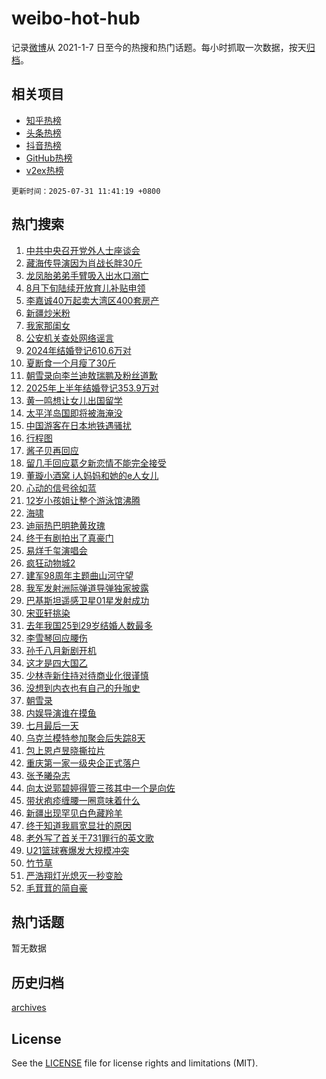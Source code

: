 # weibo-hot-hub

记录[微博](https://www.weibo.com)从 2021-1-7 日至今的热搜和热门话题。每小时抓取一次数据，按天[归档](archives)。

## 相关项目

- [知乎热榜](https://github.com/lonnyzhang423/zhihu-hot-hub)
- [头条热榜](https://github.com/lonnyzhang423/toutiao-hot-hub)
- [抖音热榜](https://github.com/lonnyzhang423/douyin-hot-hub)
- [GitHub热榜](https://github.com/lonnyzhang423/github-hot-hub)
- [v2ex热榜](https://github.com/lonnyzhang423/v2ex-hot-hub)


`更新时间：2025-07-31 11:41:19 +0800`

## 热门搜索

1. [中共中央召开党外人士座谈会](https://m.weibo.cn/search?containerid=100103type%3D1%26t%3D10%26q%3D%23%E4%B8%AD%E5%85%B1%E4%B8%AD%E5%A4%AE%E5%8F%AC%E5%BC%80%E5%85%9A%E5%A4%96%E4%BA%BA%E5%A3%AB%E5%BA%A7%E8%B0%88%E4%BC%9A%23&stream_entry_id=51&isnewpage=1&extparam=seat%3D1%26dgr%3D0%26filter_type%3Drealtimehot%26stream_entry_id%3D51%26q%3D%2523%25E4%25B8%25AD%25E5%2585%25B1%25E4%25B8%25AD%25E5%25A4%25AE%25E5%258F%25AC%25E5%25BC%2580%25E5%2585%259A%25E5%25A4%2596%25E4%25BA%25BA%25E5%25A3%25AB%25E5%25BA%25A7%25E8%25B0%2588%25E4%25BC%259A%2523%26pos%3D0%26cate%3D10103%26c_type%3D51%26display_time%3D1753933277%26pre_seqid%3D17539332775250305149805)
1. [藏海传导演因为肖战长胖30斤](https://m.weibo.cn/search?containerid=100103type%3D1%26t%3D10%26q%3D%23%E8%97%8F%E6%B5%B7%E4%BC%A0%E5%AF%BC%E6%BC%94%E5%9B%A0%E4%B8%BA%E8%82%96%E6%88%98%E9%95%BF%E8%83%9630%E6%96%A4%23&stream_entry_id=31&isnewpage=1&extparam=seat%3D1%26stream_entry_id%3D31%26q%3D%2523%25E8%2597%258F%25E6%25B5%25B7%25E4%25BC%25A0%25E5%25AF%25BC%25E6%25BC%2594%25E5%259B%25A0%25E4%25B8%25BA%25E8%2582%2596%25E6%2588%2598%25E9%2595%25BF%25E8%2583%259630%25E6%2596%25A4%2523%26band_rank%3D1%26dgr%3D0%26filter_type%3Drealtimehot%26flag%3D1%26c_type%3D31%26lcate%3D5001%26pos%3D0%26cate%3D5001%26realpos%3D1%26display_time%3D1753933277%26pre_seqid%3D17539332775250305149805)
1. [龙凤胎弟弟手臂吸入出水口溺亡](https://m.weibo.cn/search?containerid=100103type%3D1%26t%3D10%26q%3D%23%E9%BE%99%E5%87%A4%E8%83%8E%E5%BC%9F%E5%BC%9F%E6%89%8B%E8%87%82%E5%90%B8%E5%85%A5%E5%87%BA%E6%B0%B4%E5%8F%A3%E6%BA%BA%E4%BA%A1%23&stream_entry_id=31&isnewpage=1&extparam=seat%3D1%26stream_entry_id%3D31%26q%3D%2523%25E9%25BE%2599%25E5%2587%25A4%25E8%2583%258E%25E5%25BC%259F%25E5%25BC%259F%25E6%2589%258B%25E8%2587%2582%25E5%2590%25B8%25E5%2585%25A5%25E5%2587%25BA%25E6%25B0%25B4%25E5%258F%25A3%25E6%25BA%25BA%25E4%25BA%25A1%2523%26band_rank%3D2%26dgr%3D0%26filter_type%3Drealtimehot%26flag%3D1%26c_type%3D31%26lcate%3D5001%26pos%3D1%26cate%3D5001%26realpos%3D2%26display_time%3D1753933277%26pre_seqid%3D17539332775250305149805)
1. [8月下旬陆续开放育儿补贴申领](https://m.weibo.cn/search?containerid=100103type%3D1%26t%3D10%26q%3D%238%E6%9C%88%E4%B8%8B%E6%97%AC%E9%99%86%E7%BB%AD%E5%BC%80%E6%94%BE%E8%82%B2%E5%84%BF%E8%A1%A5%E8%B4%B4%E7%94%B3%E9%A2%86%23&stream_entry_id=31&isnewpage=1&extparam=seat%3D1%26stream_entry_id%3D31%26q%3D%25238%25E6%259C%2588%25E4%25B8%258B%25E6%2597%25AC%25E9%2599%2586%25E7%25BB%25AD%25E5%25BC%2580%25E6%2594%25BE%25E8%2582%25B2%25E5%2584%25BF%25E8%25A1%25A5%25E8%25B4%25B4%25E7%2594%25B3%25E9%25A2%2586%2523%26band_rank%3D3%26dgr%3D0%26filter_type%3Drealtimehot%26flag%3D0%26c_type%3D31%26lcate%3D5001%26pos%3D2%26cate%3D5001%26realpos%3D3%26display_time%3D1753933277%26pre_seqid%3D17539332775250305149805)
1. [李嘉诚40万起卖大湾区400套房产](https://m.weibo.cn/search?containerid=100103type%3D1%26t%3D10%26q%3D%23%E6%9D%8E%E5%98%89%E8%AF%9A40%E4%B8%87%E8%B5%B7%E5%8D%96%E5%A4%A7%E6%B9%BE%E5%8C%BA400%E5%A5%97%E6%88%BF%E4%BA%A7%23&stream_entry_id=31&isnewpage=1&extparam=seat%3D1%26stream_entry_id%3D31%26q%3D%2523%25E6%259D%258E%25E5%2598%2589%25E8%25AF%259A40%25E4%25B8%2587%25E8%25B5%25B7%25E5%258D%2596%25E5%25A4%25A7%25E6%25B9%25BE%25E5%258C%25BA400%25E5%25A5%2597%25E6%2588%25BF%25E4%25BA%25A7%2523%26band_rank%3D4%26dgr%3D0%26filter_type%3Drealtimehot%26flag%3D1%26c_type%3D31%26lcate%3D5001%26pos%3D3%26cate%3D5001%26realpos%3D4%26display_time%3D1753933277%26pre_seqid%3D17539332775250305149805)
1. [新疆炒米粉](https://m.weibo.cn/search?containerid=100103type%3D1%26t%3D10%26q%3D%E6%96%B0%E7%96%86%E7%82%92%E7%B1%B3%E7%B2%89&stream_entry_id=31&isnewpage=1&extparam=seat%3D1%26stream_entry_id%3D31%26q%3D%25E6%2596%25B0%25E7%2596%2586%25E7%2582%2592%25E7%25B1%25B3%25E7%25B2%2589%26band_rank%3D5%26dgr%3D0%26filter_type%3Drealtimehot%26flag%3D1%26c_type%3D31%26lcate%3D5001%26pos%3D4%26cate%3D5001%26realpos%3D5%26display_time%3D1753933277%26pre_seqid%3D17539332775250305149805)
1. [我家那闺女](https://m.weibo.cn/search?containerid=100103type%3D1%26t%3D10%26q%3D%E6%88%91%E5%AE%B6%E9%82%A3%E9%97%BA%E5%A5%B3&stream_entry_id=31&isnewpage=1&extparam=seat%3D1%26stream_entry_id%3D31%26q%3D%25E6%2588%2591%25E5%25AE%25B6%25E9%2582%25A3%25E9%2597%25BA%25E5%25A5%25B3%26band_rank%3D6%26dgr%3D0%26filter_type%3Drealtimehot%26flag%3D1%26c_type%3D31%26lcate%3D5001%26pos%3D5%26cate%3D5001%26realpos%3D6%26display_time%3D1753933277%26pre_seqid%3D17539332775250305149805)
1. [公安机关查处网络谣言](https://m.weibo.cn/search?containerid=100103type%3D1%26t%3D10%26q%3D%23%E5%85%AC%E5%AE%89%E6%9C%BA%E5%85%B3%E6%9F%A5%E5%A4%84%E7%BD%91%E7%BB%9C%E8%B0%A3%E8%A8%80%23&stream_entry_id=31&isnewpage=1&extparam=seat%3D1%26stream_entry_id%3D31%26q%3D%2523%25E5%2585%25AC%25E5%25AE%2589%25E6%259C%25BA%25E5%2585%25B3%25E6%259F%25A5%25E5%25A4%2584%25E7%25BD%2591%25E7%25BB%259C%25E8%25B0%25A3%25E8%25A8%2580%2523%26band_rank%3D7%26adid%3D295389%26is_ad_pos%3D1%26filter_type%3Drealtimehot%26c_type%3D31%26lcate%3D5001%26pos%3D6%26cate%3D5001%26dgr%3D0%26display_time%3D1753933277%26pre_seqid%3D17539332775250305149805)
1. [2024年结婚登记610.6万对](https://m.weibo.cn/search?containerid=100103type%3D1%26t%3D10%26q%3D%232024%E5%B9%B4%E7%BB%93%E5%A9%9A%E7%99%BB%E8%AE%B0610.6%E4%B8%87%E5%AF%B9%23&stream_entry_id=31&isnewpage=1&extparam=seat%3D1%26stream_entry_id%3D31%26q%3D%25232024%25E5%25B9%25B4%25E7%25BB%2593%25E5%25A9%259A%25E7%2599%25BB%25E8%25AE%25B0610.6%25E4%25B8%2587%25E5%25AF%25B9%2523%26band_rank%3D7%26dgr%3D0%26filter_type%3Drealtimehot%26flag%3D2%26c_type%3D31%26lcate%3D5001%26pos%3D7%26cate%3D5001%26realpos%3D7%26display_time%3D1753933277%26pre_seqid%3D17539332775250305149805)
1. [夏断食一个月瘦了30斤](https://m.weibo.cn/search?containerid=100103type%3D1%26t%3D10%26q%3D%E5%A4%8F%E6%96%AD%E9%A3%9F%E4%B8%80%E4%B8%AA%E6%9C%88%E7%98%A6%E4%BA%8630%E6%96%A4&stream_entry_id=31&isnewpage=1&extparam=seat%3D1%26stream_entry_id%3D31%26q%3D%25E5%25A4%258F%25E6%2596%25AD%25E9%25A3%259F%25E4%25B8%2580%25E4%25B8%25AA%25E6%259C%2588%25E7%2598%25A6%25E4%25BA%258630%25E6%2596%25A4%26band_rank%3D8%26dgr%3D0%26filter_type%3Drealtimehot%26flag%3D0%26c_type%3D31%26lcate%3D5001%26pos%3D8%26cate%3D5001%26realpos%3D8%26display_time%3D1753933277%26pre_seqid%3D17539332775250305149805)
1. [朝雪录向李兰迪敖瑞鹏及粉丝道歉](https://m.weibo.cn/search?containerid=100103type%3D1%26t%3D10%26q%3D%23%E6%9C%9D%E9%9B%AA%E5%BD%95%E5%90%91%E6%9D%8E%E5%85%B0%E8%BF%AA%E6%95%96%E7%91%9E%E9%B9%8F%E5%8F%8A%E7%B2%89%E4%B8%9D%E9%81%93%E6%AD%89%23&stream_entry_id=31&isnewpage=1&extparam=seat%3D1%26stream_entry_id%3D31%26q%3D%2523%25E6%259C%259D%25E9%259B%25AA%25E5%25BD%2595%25E5%2590%2591%25E6%259D%258E%25E5%2585%25B0%25E8%25BF%25AA%25E6%2595%2596%25E7%2591%259E%25E9%25B9%258F%25E5%258F%258A%25E7%25B2%2589%25E4%25B8%259D%25E9%2581%2593%25E6%25AD%2589%2523%26band_rank%3D9%26dgr%3D0%26filter_type%3Drealtimehot%26flag%3D1%26c_type%3D31%26lcate%3D5001%26pos%3D9%26cate%3D5001%26realpos%3D9%26display_time%3D1753933277%26pre_seqid%3D17539332775250305149805)
1. [2025年上半年结婚登记353.9万对](https://m.weibo.cn/search?containerid=100103type%3D1%26t%3D10%26q%3D%232025%E5%B9%B4%E4%B8%8A%E5%8D%8A%E5%B9%B4%E7%BB%93%E5%A9%9A%E7%99%BB%E8%AE%B0353.9%E4%B8%87%E5%AF%B9%23&stream_entry_id=31&isnewpage=1&extparam=seat%3D1%26stream_entry_id%3D31%26q%3D%25232025%25E5%25B9%25B4%25E4%25B8%258A%25E5%258D%258A%25E5%25B9%25B4%25E7%25BB%2593%25E5%25A9%259A%25E7%2599%25BB%25E8%25AE%25B0353.9%25E4%25B8%2587%25E5%25AF%25B9%2523%26band_rank%3D10%26dgr%3D0%26filter_type%3Drealtimehot%26flag%3D1%26c_type%3D31%26lcate%3D5001%26pos%3D10%26cate%3D5001%26realpos%3D10%26display_time%3D1753933277%26pre_seqid%3D17539332775250305149805)
1. [黄一鸣想让女儿出国留学](https://m.weibo.cn/search?containerid=100103type%3D1%26t%3D10%26q%3D%23%E9%BB%84%E4%B8%80%E9%B8%A3%E6%83%B3%E8%AE%A9%E5%A5%B3%E5%84%BF%E5%87%BA%E5%9B%BD%E7%95%99%E5%AD%A6%23&stream_entry_id=31&isnewpage=1&extparam=seat%3D1%26stream_entry_id%3D31%26q%3D%2523%25E9%25BB%2584%25E4%25B8%2580%25E9%25B8%25A3%25E6%2583%25B3%25E8%25AE%25A9%25E5%25A5%25B3%25E5%2584%25BF%25E5%2587%25BA%25E5%259B%25BD%25E7%2595%2599%25E5%25AD%25A6%2523%26band_rank%3D11%26dgr%3D0%26filter_type%3Drealtimehot%26flag%3D0%26c_type%3D31%26lcate%3D5001%26pos%3D11%26cate%3D5001%26realpos%3D11%26display_time%3D1753933277%26pre_seqid%3D17539332775250305149805)
1. [太平洋岛国即将被海淹没](https://m.weibo.cn/search?containerid=100103type%3D1%26t%3D10%26q%3D%E5%A4%AA%E5%B9%B3%E6%B4%8B%E5%B2%9B%E5%9B%BD%E5%8D%B3%E5%B0%86%E8%A2%AB%E6%B5%B7%E6%B7%B9%E6%B2%A1&stream_entry_id=31&isnewpage=1&extparam=seat%3D1%26stream_entry_id%3D31%26q%3D%25E5%25A4%25AA%25E5%25B9%25B3%25E6%25B4%258B%25E5%25B2%259B%25E5%259B%25BD%25E5%258D%25B3%25E5%25B0%2586%25E8%25A2%25AB%25E6%25B5%25B7%25E6%25B7%25B9%25E6%25B2%25A1%26band_rank%3D12%26dgr%3D0%26filter_type%3Drealtimehot%26flag%3D2%26c_type%3D31%26lcate%3D5001%26pos%3D12%26cate%3D5001%26realpos%3D12%26display_time%3D1753933277%26pre_seqid%3D17539332775250305149805)
1. [中国游客在日本地铁遇骚扰](https://m.weibo.cn/search?containerid=100103type%3D1%26t%3D10%26q%3D%E4%B8%AD%E5%9B%BD%E6%B8%B8%E5%AE%A2%E5%9C%A8%E6%97%A5%E6%9C%AC%E5%9C%B0%E9%93%81%E9%81%87%E9%AA%9A%E6%89%B0&stream_entry_id=31&isnewpage=1&extparam=seat%3D1%26stream_entry_id%3D31%26q%3D%25E4%25B8%25AD%25E5%259B%25BD%25E6%25B8%25B8%25E5%25AE%25A2%25E5%259C%25A8%25E6%2597%25A5%25E6%259C%25AC%25E5%259C%25B0%25E9%2593%2581%25E9%2581%2587%25E9%25AA%259A%25E6%2589%25B0%26band_rank%3D13%26dgr%3D0%26filter_type%3Drealtimehot%26flag%3D0%26c_type%3D31%26lcate%3D5001%26pos%3D13%26cate%3D5001%26realpos%3D13%26display_time%3D1753933277%26pre_seqid%3D17539332775250305149805)
1. [行程图](https://m.weibo.cn/search?containerid=100103type%3D1%26t%3D10%26q%3D%E8%A1%8C%E7%A8%8B%E5%9B%BE&stream_entry_id=31&isnewpage=1&extparam=seat%3D1%26stream_entry_id%3D31%26q%3D%25E8%25A1%258C%25E7%25A8%258B%25E5%259B%25BE%26band_rank%3D14%26dgr%3D0%26filter_type%3Drealtimehot%26flag%3D1%26c_type%3D31%26lcate%3D5001%26pos%3D14%26cate%3D5001%26realpos%3D14%26display_time%3D1753933277%26pre_seqid%3D17539332775250305149805)
1. [酱子贝再回应](https://m.weibo.cn/search?containerid=100103type%3D1%26t%3D10%26q%3D%E9%85%B1%E5%AD%90%E8%B4%9D%E5%86%8D%E5%9B%9E%E5%BA%94&stream_entry_id=31&isnewpage=1&extparam=seat%3D1%26stream_entry_id%3D31%26q%3D%25E9%2585%25B1%25E5%25AD%2590%25E8%25B4%259D%25E5%2586%258D%25E5%259B%259E%25E5%25BA%2594%26band_rank%3D15%26dgr%3D0%26filter_type%3Drealtimehot%26flag%3D0%26c_type%3D31%26lcate%3D5001%26pos%3D15%26cate%3D5001%26realpos%3D15%26display_time%3D1753933277%26pre_seqid%3D17539332775250305149805)
1. [留几手回应葛夕新恋情不能完全接受](https://m.weibo.cn/search?containerid=100103type%3D1%26t%3D10%26q%3D%23%E7%95%99%E5%87%A0%E6%89%8B%E5%9B%9E%E5%BA%94%E8%91%9B%E5%A4%95%E6%96%B0%E6%81%8B%E6%83%85%E4%B8%8D%E8%83%BD%E5%AE%8C%E5%85%A8%E6%8E%A5%E5%8F%97%23&stream_entry_id=31&isnewpage=1&extparam=seat%3D1%26stream_entry_id%3D31%26q%3D%2523%25E7%2595%2599%25E5%2587%25A0%25E6%2589%258B%25E5%259B%259E%25E5%25BA%2594%25E8%2591%259B%25E5%25A4%2595%25E6%2596%25B0%25E6%2581%258B%25E6%2583%2585%25E4%25B8%258D%25E8%2583%25BD%25E5%25AE%258C%25E5%2585%25A8%25E6%258E%25A5%25E5%258F%2597%2523%26band_rank%3D16%26dgr%3D0%26filter_type%3Drealtimehot%26flag%3D0%26c_type%3D31%26lcate%3D5001%26pos%3D16%26cate%3D5001%26realpos%3D16%26display_time%3D1753933277%26pre_seqid%3D17539332775250305149805)
1. [董璇小酒窝 i人妈妈和她的e人女儿](https://m.weibo.cn/search?containerid=100103type%3D1%26t%3D10%26q%3D%E8%91%A3%E7%92%87%E5%B0%8F%E9%85%92%E7%AA%9D+i%E4%BA%BA%E5%A6%88%E5%A6%88%E5%92%8C%E5%A5%B9%E7%9A%84e%E4%BA%BA%E5%A5%B3%E5%84%BF&stream_entry_id=31&isnewpage=1&extparam=seat%3D1%26stream_entry_id%3D31%26q%3D%25E8%2591%25A3%25E7%2592%2587%25E5%25B0%258F%25E9%2585%2592%25E7%25AA%259D%2520i%25E4%25BA%25BA%25E5%25A6%2588%25E5%25A6%2588%25E5%2592%258C%25E5%25A5%25B9%25E7%259A%2584e%25E4%25BA%25BA%25E5%25A5%25B3%25E5%2584%25BF%26band_rank%3D17%26dgr%3D0%26filter_type%3Drealtimehot%26flag%3D1%26c_type%3D31%26lcate%3D5001%26pos%3D17%26cate%3D5001%26realpos%3D17%26display_time%3D1753933277%26pre_seqid%3D17539332775250305149805)
1. [心动的信号徐如蓝](https://m.weibo.cn/search?containerid=100103type%3D1%26t%3D10%26q%3D%23%E5%BF%83%E5%8A%A8%E7%9A%84%E4%BF%A1%E5%8F%B7%E5%BE%90%E5%A6%82%E8%93%9D%23&stream_entry_id=31&isnewpage=1&extparam=seat%3D1%26stream_entry_id%3D31%26q%3D%2523%25E5%25BF%2583%25E5%258A%25A8%25E7%259A%2584%25E4%25BF%25A1%25E5%258F%25B7%25E5%25BE%2590%25E5%25A6%2582%25E8%2593%259D%2523%26band_rank%3D18%26dgr%3D0%26filter_type%3Drealtimehot%26flag%3D0%26c_type%3D31%26lcate%3D5001%26pos%3D18%26cate%3D5001%26realpos%3D18%26display_time%3D1753933277%26pre_seqid%3D17539332775250305149805)
1. [12岁小孩姐让整个游泳馆沸腾](https://m.weibo.cn/search?containerid=100103type%3D1%26t%3D10%26q%3D12%E5%B2%81%E5%B0%8F%E5%AD%A9%E5%A7%90%E8%AE%A9%E6%95%B4%E4%B8%AA%E6%B8%B8%E6%B3%B3%E9%A6%86%E6%B2%B8%E8%85%BE&stream_entry_id=31&isnewpage=1&extparam=seat%3D1%26stream_entry_id%3D31%26q%3D12%25E5%25B2%2581%25E5%25B0%258F%25E5%25AD%25A9%25E5%25A7%2590%25E8%25AE%25A9%25E6%2595%25B4%25E4%25B8%25AA%25E6%25B8%25B8%25E6%25B3%25B3%25E9%25A6%2586%25E6%25B2%25B8%25E8%2585%25BE%26band_rank%3D19%26dgr%3D0%26filter_type%3Drealtimehot%26flag%3D0%26c_type%3D31%26lcate%3D5001%26pos%3D19%26cate%3D5001%26realpos%3D19%26display_time%3D1753933277%26pre_seqid%3D17539332775250305149805)
1. [海啸](https://m.weibo.cn/search?containerid=100103type%3D1%26t%3D10%26q%3D%E6%B5%B7%E5%95%B8&stream_entry_id=31&isnewpage=1&extparam=seat%3D1%26stream_entry_id%3D31%26q%3D%25E6%25B5%25B7%25E5%2595%25B8%26band_rank%3D20%26dgr%3D0%26filter_type%3Drealtimehot%26flag%3D1%26c_type%3D31%26lcate%3D5001%26pos%3D20%26cate%3D5001%26realpos%3D20%26display_time%3D1753933277%26pre_seqid%3D17539332775250305149805)
1. [迪丽热巴明艳黄玫瑰](https://m.weibo.cn/search?containerid=100103type%3D1%26t%3D10%26q%3D%23%E8%BF%AA%E4%B8%BD%E7%83%AD%E5%B7%B4%E6%98%8E%E8%89%B3%E9%BB%84%E7%8E%AB%E7%91%B0%23&stream_entry_id=31&isnewpage=1&extparam=seat%3D1%26stream_entry_id%3D31%26q%3D%2523%25E8%25BF%25AA%25E4%25B8%25BD%25E7%2583%25AD%25E5%25B7%25B4%25E6%2598%258E%25E8%2589%25B3%25E9%25BB%2584%25E7%258E%25AB%25E7%2591%25B0%2523%26band_rank%3D21%26dgr%3D0%26filter_type%3Drealtimehot%26flag%3D1%26c_type%3D31%26lcate%3D5001%26pos%3D21%26cate%3D5001%26realpos%3D21%26display_time%3D1753933277%26pre_seqid%3D17539332775250305149805)
1. [终于有剧拍出了真豪门](https://m.weibo.cn/search?containerid=100103type%3D1%26t%3D10%26q%3D%E7%BB%88%E4%BA%8E%E6%9C%89%E5%89%A7%E6%8B%8D%E5%87%BA%E4%BA%86%E7%9C%9F%E8%B1%AA%E9%97%A8&stream_entry_id=31&isnewpage=1&extparam=seat%3D1%26stream_entry_id%3D31%26q%3D%25E7%25BB%2588%25E4%25BA%258E%25E6%259C%2589%25E5%2589%25A7%25E6%258B%258D%25E5%2587%25BA%25E4%25BA%2586%25E7%259C%259F%25E8%25B1%25AA%25E9%2597%25A8%26band_rank%3D22%26dgr%3D0%26filter_type%3Drealtimehot%26flag%3D1%26c_type%3D31%26lcate%3D5001%26pos%3D22%26cate%3D5001%26realpos%3D22%26display_time%3D1753933277%26pre_seqid%3D17539332775250305149805)
1. [易烊千玺演唱会](https://m.weibo.cn/search?containerid=100103type%3D1%26t%3D10%26q%3D%E6%98%93%E7%83%8A%E5%8D%83%E7%8E%BA%E6%BC%94%E5%94%B1%E4%BC%9A&stream_entry_id=31&isnewpage=1&extparam=seat%3D1%26stream_entry_id%3D31%26q%3D%25E6%2598%2593%25E7%2583%258A%25E5%258D%2583%25E7%258E%25BA%25E6%25BC%2594%25E5%2594%25B1%25E4%25BC%259A%26band_rank%3D23%26dgr%3D0%26filter_type%3Drealtimehot%26flag%3D1%26c_type%3D31%26lcate%3D5001%26pos%3D23%26cate%3D5001%26realpos%3D23%26display_time%3D1753933277%26pre_seqid%3D17539332775250305149805)
1. [疯狂动物城2](https://m.weibo.cn/search?containerid=100103type%3D1%26t%3D10%26q%3D%23%E7%96%AF%E7%8B%82%E5%8A%A8%E7%89%A9%E5%9F%8E2%23&stream_entry_id=31&isnewpage=1&extparam=seat%3D1%26stream_entry_id%3D31%26q%3D%2523%25E7%2596%25AF%25E7%258B%2582%25E5%258A%25A8%25E7%2589%25A9%25E5%259F%258E2%2523%26band_rank%3D24%26dgr%3D0%26filter_type%3Drealtimehot%26flag%3D0%26c_type%3D31%26lcate%3D5001%26pos%3D24%26cate%3D5001%26realpos%3D24%26display_time%3D1753933277%26pre_seqid%3D17539332775250305149805)
1. [建军98周年主题曲山河守望](https://m.weibo.cn/search?containerid=100103type%3D1%26t%3D10%26q%3D%23%E5%BB%BA%E5%86%9B98%E5%91%A8%E5%B9%B4%E4%B8%BB%E9%A2%98%E6%9B%B2%E5%B1%B1%E6%B2%B3%E5%AE%88%E6%9C%9B%23&stream_entry_id=31&isnewpage=1&extparam=seat%3D1%26stream_entry_id%3D31%26q%3D%2523%25E5%25BB%25BA%25E5%2586%259B98%25E5%2591%25A8%25E5%25B9%25B4%25E4%25B8%25BB%25E9%25A2%2598%25E6%259B%25B2%25E5%25B1%25B1%25E6%25B2%25B3%25E5%25AE%2588%25E6%259C%259B%2523%26band_rank%3D25%26dgr%3D0%26filter_type%3Drealtimehot%26flag%3D1%26c_type%3D31%26lcate%3D5001%26pos%3D25%26cate%3D5001%26realpos%3D25%26display_time%3D1753933277%26pre_seqid%3D17539332775250305149805)
1. [我军发射洲际弹道导弹独家披露](https://m.weibo.cn/search?containerid=100103type%3D1%26t%3D10%26q%3D%23%E6%88%91%E5%86%9B%E5%8F%91%E5%B0%84%E6%B4%B2%E9%99%85%E5%BC%B9%E9%81%93%E5%AF%BC%E5%BC%B9%E7%8B%AC%E5%AE%B6%E6%8A%AB%E9%9C%B2%23&stream_entry_id=31&isnewpage=1&extparam=seat%3D1%26stream_entry_id%3D31%26q%3D%2523%25E6%2588%2591%25E5%2586%259B%25E5%258F%2591%25E5%25B0%2584%25E6%25B4%25B2%25E9%2599%2585%25E5%25BC%25B9%25E9%2581%2593%25E5%25AF%25BC%25E5%25BC%25B9%25E7%258B%25AC%25E5%25AE%25B6%25E6%258A%25AB%25E9%259C%25B2%2523%26band_rank%3D26%26dgr%3D0%26filter_type%3Drealtimehot%26flag%3D0%26c_type%3D31%26lcate%3D5001%26pos%3D26%26cate%3D5001%26realpos%3D26%26display_time%3D1753933277%26pre_seqid%3D17539332775250305149805)
1. [巴基斯坦遥感卫星01星发射成功](https://m.weibo.cn/search?containerid=100103type%3D1%26t%3D10%26q%3D%23%E5%B7%B4%E5%9F%BA%E6%96%AF%E5%9D%A6%E9%81%A5%E6%84%9F%E5%8D%AB%E6%98%9F01%E6%98%9F%E5%8F%91%E5%B0%84%E6%88%90%E5%8A%9F%23&stream_entry_id=31&isnewpage=1&extparam=seat%3D1%26stream_entry_id%3D31%26q%3D%2523%25E5%25B7%25B4%25E5%259F%25BA%25E6%2596%25AF%25E5%259D%25A6%25E9%2581%25A5%25E6%2584%259F%25E5%258D%25AB%25E6%2598%259F01%25E6%2598%259F%25E5%258F%2591%25E5%25B0%2584%25E6%2588%2590%25E5%258A%259F%2523%26band_rank%3D27%26dgr%3D0%26filter_type%3Drealtimehot%26flag%3D1%26c_type%3D31%26lcate%3D5001%26pos%3D27%26cate%3D5001%26realpos%3D27%26display_time%3D1753933277%26pre_seqid%3D17539332775250305149805)
1. [宋亚轩挑染](https://m.weibo.cn/search?containerid=100103type%3D1%26t%3D10%26q%3D%E5%AE%8B%E4%BA%9A%E8%BD%A9%E6%8C%91%E6%9F%93&stream_entry_id=31&isnewpage=1&extparam=seat%3D1%26stream_entry_id%3D31%26q%3D%25E5%25AE%258B%25E4%25BA%259A%25E8%25BD%25A9%25E6%258C%2591%25E6%259F%2593%26band_rank%3D28%26dgr%3D0%26filter_type%3Drealtimehot%26flag%3D1%26c_type%3D31%26lcate%3D5001%26pos%3D28%26cate%3D5001%26realpos%3D28%26display_time%3D1753933277%26pre_seqid%3D17539332775250305149805)
1. [去年我国25到29岁结婚人数最多](https://m.weibo.cn/search?containerid=100103type%3D1%26t%3D10%26q%3D%23%E5%8E%BB%E5%B9%B4%E6%88%91%E5%9B%BD25%E5%88%B029%E5%B2%81%E7%BB%93%E5%A9%9A%E4%BA%BA%E6%95%B0%E6%9C%80%E5%A4%9A%23&stream_entry_id=31&isnewpage=1&extparam=seat%3D1%26stream_entry_id%3D31%26q%3D%2523%25E5%258E%25BB%25E5%25B9%25B4%25E6%2588%2591%25E5%259B%25BD25%25E5%2588%25B029%25E5%25B2%2581%25E7%25BB%2593%25E5%25A9%259A%25E4%25BA%25BA%25E6%2595%25B0%25E6%259C%2580%25E5%25A4%259A%2523%26band_rank%3D29%26dgr%3D0%26filter_type%3Drealtimehot%26flag%3D0%26c_type%3D31%26lcate%3D5001%26pos%3D29%26cate%3D5001%26realpos%3D29%26display_time%3D1753933277%26pre_seqid%3D17539332775250305149805)
1. [李雪琴回应腰伤](https://m.weibo.cn/search?containerid=100103type%3D1%26t%3D10%26q%3D%23%E6%9D%8E%E9%9B%AA%E7%90%B4%E5%9B%9E%E5%BA%94%E8%85%B0%E4%BC%A4%23&stream_entry_id=31&isnewpage=1&extparam=seat%3D1%26stream_entry_id%3D31%26q%3D%2523%25E6%259D%258E%25E9%259B%25AA%25E7%2590%25B4%25E5%259B%259E%25E5%25BA%2594%25E8%2585%25B0%25E4%25BC%25A4%2523%26band_rank%3D30%26dgr%3D0%26filter_type%3Drealtimehot%26flag%3D1%26c_type%3D31%26lcate%3D5001%26pos%3D30%26cate%3D5001%26realpos%3D30%26display_time%3D1753933277%26pre_seqid%3D17539332775250305149805)
1. [孙千八月新剧开机](https://m.weibo.cn/search?containerid=100103type%3D1%26t%3D10%26q%3D%23%E5%AD%99%E5%8D%83%E5%85%AB%E6%9C%88%E6%96%B0%E5%89%A7%E5%BC%80%E6%9C%BA%23&stream_entry_id=31&isnewpage=1&extparam=seat%3D1%26stream_entry_id%3D31%26q%3D%2523%25E5%25AD%2599%25E5%258D%2583%25E5%2585%25AB%25E6%259C%2588%25E6%2596%25B0%25E5%2589%25A7%25E5%25BC%2580%25E6%259C%25BA%2523%26band_rank%3D31%26dgr%3D0%26filter_type%3Drealtimehot%26flag%3D1%26c_type%3D31%26lcate%3D5001%26pos%3D31%26cate%3D5001%26realpos%3D31%26display_time%3D1753933277%26pre_seqid%3D17539332775250305149805)
1. [这才是四大国乙](https://m.weibo.cn/search?containerid=100103type%3D1%26t%3D10%26q%3D%E8%BF%99%E6%89%8D%E6%98%AF%E5%9B%9B%E5%A4%A7%E5%9B%BD%E4%B9%99&stream_entry_id=31&isnewpage=1&extparam=seat%3D1%26stream_entry_id%3D31%26q%3D%25E8%25BF%2599%25E6%2589%258D%25E6%2598%25AF%25E5%259B%259B%25E5%25A4%25A7%25E5%259B%25BD%25E4%25B9%2599%26band_rank%3D32%26dgr%3D0%26filter_type%3Drealtimehot%26flag%3D1%26c_type%3D31%26lcate%3D5001%26pos%3D32%26cate%3D5001%26realpos%3D32%26display_time%3D1753933277%26pre_seqid%3D17539332775250305149805)
1. [少林寺新住持对待商业化很谨慎](https://m.weibo.cn/search?containerid=100103type%3D1%26t%3D10%26q%3D%23%E5%B0%91%E6%9E%97%E5%AF%BA%E6%96%B0%E4%BD%8F%E6%8C%81%E5%AF%B9%E5%BE%85%E5%95%86%E4%B8%9A%E5%8C%96%E5%BE%88%E8%B0%A8%E6%85%8E%23&stream_entry_id=31&isnewpage=1&extparam=seat%3D1%26stream_entry_id%3D31%26q%3D%2523%25E5%25B0%2591%25E6%259E%2597%25E5%25AF%25BA%25E6%2596%25B0%25E4%25BD%258F%25E6%258C%2581%25E5%25AF%25B9%25E5%25BE%2585%25E5%2595%2586%25E4%25B8%259A%25E5%258C%2596%25E5%25BE%2588%25E8%25B0%25A8%25E6%2585%258E%2523%26band_rank%3D33%26dgr%3D0%26filter_type%3Drealtimehot%26flag%3D1%26c_type%3D31%26lcate%3D5001%26pos%3D33%26cate%3D5001%26realpos%3D33%26display_time%3D1753933277%26pre_seqid%3D17539332775250305149805)
1. [没想到内衣也有自己的升咖史](https://m.weibo.cn/search?containerid=100103type%3D1%26t%3D10%26q%3D%E6%B2%A1%E6%83%B3%E5%88%B0%E5%86%85%E8%A1%A3%E4%B9%9F%E6%9C%89%E8%87%AA%E5%B7%B1%E7%9A%84%E5%8D%87%E5%92%96%E5%8F%B2&stream_entry_id=31&isnewpage=1&extparam=seat%3D1%26stream_entry_id%3D31%26q%3D%25E6%25B2%25A1%25E6%2583%25B3%25E5%2588%25B0%25E5%2586%2585%25E8%25A1%25A3%25E4%25B9%259F%25E6%259C%2589%25E8%2587%25AA%25E5%25B7%25B1%25E7%259A%2584%25E5%258D%2587%25E5%2592%2596%25E5%258F%25B2%26band_rank%3D34%26dgr%3D0%26filter_type%3Drealtimehot%26flag%3D1%26c_type%3D31%26lcate%3D5001%26pos%3D34%26cate%3D5001%26realpos%3D34%26display_time%3D1753933277%26pre_seqid%3D17539332775250305149805)
1. [朝雪录](https://m.weibo.cn/search?containerid=100103type%3D1%26t%3D10%26q%3D%23%E6%9C%9D%E9%9B%AA%E5%BD%95%23&stream_entry_id=31&isnewpage=1&extparam=seat%3D1%26stream_entry_id%3D31%26q%3D%2523%25E6%259C%259D%25E9%259B%25AA%25E5%25BD%2595%2523%26band_rank%3D35%26dgr%3D0%26filter_type%3Drealtimehot%26flag%3D1%26c_type%3D31%26lcate%3D5001%26pos%3D35%26cate%3D5001%26realpos%3D35%26display_time%3D1753933277%26pre_seqid%3D17539332775250305149805)
1. [内娱导演谁在摸鱼](https://m.weibo.cn/search?containerid=100103type%3D1%26t%3D10%26q%3D%E5%86%85%E5%A8%B1%E5%AF%BC%E6%BC%94%E8%B0%81%E5%9C%A8%E6%91%B8%E9%B1%BC&stream_entry_id=31&isnewpage=1&extparam=seat%3D1%26stream_entry_id%3D31%26q%3D%25E5%2586%2585%25E5%25A8%25B1%25E5%25AF%25BC%25E6%25BC%2594%25E8%25B0%2581%25E5%259C%25A8%25E6%2591%25B8%25E9%25B1%25BC%26band_rank%3D36%26dgr%3D0%26filter_type%3Drealtimehot%26flag%3D1%26c_type%3D31%26lcate%3D5001%26pos%3D36%26cate%3D5001%26realpos%3D36%26display_time%3D1753933277%26pre_seqid%3D17539332775250305149805)
1. [七月最后一天](https://m.weibo.cn/search?containerid=100103type%3D1%26t%3D10%26q%3D%23%E4%B8%83%E6%9C%88%E6%9C%80%E5%90%8E%E4%B8%80%E5%A4%A9%23&stream_entry_id=31&isnewpage=1&extparam=seat%3D1%26stream_entry_id%3D31%26q%3D%2523%25E4%25B8%2583%25E6%259C%2588%25E6%259C%2580%25E5%2590%258E%25E4%25B8%2580%25E5%25A4%25A9%2523%26band_rank%3D37%26dgr%3D0%26filter_type%3Drealtimehot%26flag%3D0%26c_type%3D31%26lcate%3D5001%26pos%3D37%26cate%3D5001%26realpos%3D37%26display_time%3D1753933277%26pre_seqid%3D17539332775250305149805)
1. [乌克兰模特参加聚会后失踪8天](https://m.weibo.cn/search?containerid=100103type%3D1%26t%3D10%26q%3D%E4%B9%8C%E5%85%8B%E5%85%B0%E6%A8%A1%E7%89%B9%E5%8F%82%E5%8A%A0%E8%81%9A%E4%BC%9A%E5%90%8E%E5%A4%B1%E8%B8%AA8%E5%A4%A9&stream_entry_id=31&isnewpage=1&extparam=seat%3D1%26stream_entry_id%3D31%26q%3D%25E4%25B9%258C%25E5%2585%258B%25E5%2585%25B0%25E6%25A8%25A1%25E7%2589%25B9%25E5%258F%2582%25E5%258A%25A0%25E8%2581%259A%25E4%25BC%259A%25E5%2590%258E%25E5%25A4%25B1%25E8%25B8%25AA8%25E5%25A4%25A9%26band_rank%3D38%26dgr%3D0%26filter_type%3Drealtimehot%26flag%3D1%26c_type%3D31%26lcate%3D5001%26pos%3D38%26cate%3D5001%26realpos%3D38%26display_time%3D1753933277%26pre_seqid%3D17539332775250305149805)
1. [包上恩卢昱晓撕拉片](https://m.weibo.cn/search?containerid=100103type%3D1%26t%3D10%26q%3D%23%E5%8C%85%E4%B8%8A%E6%81%A9%E5%8D%A2%E6%98%B1%E6%99%93%E6%92%95%E6%8B%89%E7%89%87%23&stream_entry_id=31&isnewpage=1&extparam=seat%3D1%26stream_entry_id%3D31%26q%3D%2523%25E5%258C%2585%25E4%25B8%258A%25E6%2581%25A9%25E5%258D%25A2%25E6%2598%25B1%25E6%2599%2593%25E6%2592%2595%25E6%258B%2589%25E7%2589%2587%2523%26band_rank%3D39%26dgr%3D0%26filter_type%3Drealtimehot%26flag%3D1%26c_type%3D31%26lcate%3D5001%26pos%3D39%26cate%3D5001%26realpos%3D39%26display_time%3D1753933277%26pre_seqid%3D17539332775250305149805)
1. [重庆第一家一级央企正式落户](https://m.weibo.cn/search?containerid=100103type%3D1%26t%3D10%26q%3D%23%E9%87%8D%E5%BA%86%E7%AC%AC%E4%B8%80%E5%AE%B6%E4%B8%80%E7%BA%A7%E5%A4%AE%E4%BC%81%E6%AD%A3%E5%BC%8F%E8%90%BD%E6%88%B7%23&stream_entry_id=31&isnewpage=1&extparam=seat%3D1%26stream_entry_id%3D31%26q%3D%2523%25E9%2587%258D%25E5%25BA%2586%25E7%25AC%25AC%25E4%25B8%2580%25E5%25AE%25B6%25E4%25B8%2580%25E7%25BA%25A7%25E5%25A4%25AE%25E4%25BC%2581%25E6%25AD%25A3%25E5%25BC%258F%25E8%2590%25BD%25E6%2588%25B7%2523%26band_rank%3D40%26adid%3D295270%26dgr%3D0%26filter_type%3Drealtimehot%26flag%3D1%26c_type%3D31%26lcate%3D5001%26pos%3D40%26cate%3D5001%26realpos%3D40%26display_time%3D1753933277%26pre_seqid%3D17539332775250305149805)
1. [张予曦杂志](https://m.weibo.cn/search?containerid=100103type%3D1%26t%3D10%26q%3D%E5%BC%A0%E4%BA%88%E6%9B%A6%E6%9D%82%E5%BF%97&stream_entry_id=31&isnewpage=1&extparam=seat%3D1%26stream_entry_id%3D31%26q%3D%25E5%25BC%25A0%25E4%25BA%2588%25E6%259B%25A6%25E6%259D%2582%25E5%25BF%2597%26band_rank%3D41%26dgr%3D0%26filter_type%3Drealtimehot%26flag%3D1%26c_type%3D31%26lcate%3D5001%26pos%3D41%26cate%3D5001%26realpos%3D41%26display_time%3D1753933277%26pre_seqid%3D17539332775250305149805)
1. [向太说郭碧婷得管三孩其中一个是向佐](https://m.weibo.cn/search?containerid=100103type%3D1%26t%3D10%26q%3D%23%E5%90%91%E5%A4%AA%E8%AF%B4%E9%83%AD%E7%A2%A7%E5%A9%B7%E5%BE%97%E7%AE%A1%E4%B8%89%E5%AD%A9%E5%85%B6%E4%B8%AD%E4%B8%80%E4%B8%AA%E6%98%AF%E5%90%91%E4%BD%90%23&stream_entry_id=31&isnewpage=1&extparam=seat%3D1%26stream_entry_id%3D31%26q%3D%2523%25E5%2590%2591%25E5%25A4%25AA%25E8%25AF%25B4%25E9%2583%25AD%25E7%25A2%25A7%25E5%25A9%25B7%25E5%25BE%2597%25E7%25AE%25A1%25E4%25B8%2589%25E5%25AD%25A9%25E5%2585%25B6%25E4%25B8%25AD%25E4%25B8%2580%25E4%25B8%25AA%25E6%2598%25AF%25E5%2590%2591%25E4%25BD%2590%2523%26band_rank%3D42%26dgr%3D0%26filter_type%3Drealtimehot%26flag%3D0%26c_type%3D31%26lcate%3D5001%26pos%3D42%26cate%3D5001%26realpos%3D42%26display_time%3D1753933277%26pre_seqid%3D17539332775250305149805)
1. [带状疱疹缠腰一圈意味着什么](https://m.weibo.cn/search?containerid=100103type%3D1%26t%3D10%26q%3D%23%E5%B8%A6%E7%8A%B6%E7%96%B1%E7%96%B9%E7%BC%A0%E8%85%B0%E4%B8%80%E5%9C%88%E6%84%8F%E5%91%B3%E7%9D%80%E4%BB%80%E4%B9%88%23&stream_entry_id=31&isnewpage=1&extparam=seat%3D1%26stream_entry_id%3D31%26q%3D%2523%25E5%25B8%25A6%25E7%258A%25B6%25E7%2596%25B1%25E7%2596%25B9%25E7%25BC%25A0%25E8%2585%25B0%25E4%25B8%2580%25E5%259C%2588%25E6%2584%258F%25E5%2591%25B3%25E7%259D%2580%25E4%25BB%2580%25E4%25B9%2588%2523%26band_rank%3D43%26dgr%3D0%26filter_type%3Drealtimehot%26flag%3D0%26c_type%3D31%26lcate%3D5001%26pos%3D43%26cate%3D5001%26realpos%3D43%26display_time%3D1753933277%26pre_seqid%3D17539332775250305149805)
1. [新疆出现罕见白色藏羚羊](https://m.weibo.cn/search?containerid=100103type%3D1%26t%3D10%26q%3D%23%E6%96%B0%E7%96%86%E5%87%BA%E7%8E%B0%E7%BD%95%E8%A7%81%E7%99%BD%E8%89%B2%E8%97%8F%E7%BE%9A%E7%BE%8A%23&stream_entry_id=31&isnewpage=1&extparam=seat%3D1%26stream_entry_id%3D31%26q%3D%2523%25E6%2596%25B0%25E7%2596%2586%25E5%2587%25BA%25E7%258E%25B0%25E7%25BD%2595%25E8%25A7%2581%25E7%2599%25BD%25E8%2589%25B2%25E8%2597%258F%25E7%25BE%259A%25E7%25BE%258A%2523%26band_rank%3D44%26dgr%3D0%26filter_type%3Drealtimehot%26flag%3D0%26c_type%3D31%26lcate%3D5001%26pos%3D44%26cate%3D5001%26realpos%3D44%26display_time%3D1753933277%26pre_seqid%3D17539332775250305149805)
1. [终于知道我肩宽显壮的原因](https://m.weibo.cn/search?containerid=100103type%3D1%26t%3D10%26q%3D%23%E7%BB%88%E4%BA%8E%E7%9F%A5%E9%81%93%E6%88%91%E8%82%A9%E5%AE%BD%E6%98%BE%E5%A3%AE%E7%9A%84%E5%8E%9F%E5%9B%A0%23&stream_entry_id=31&isnewpage=1&extparam=seat%3D1%26stream_entry_id%3D31%26q%3D%2523%25E7%25BB%2588%25E4%25BA%258E%25E7%259F%25A5%25E9%2581%2593%25E6%2588%2591%25E8%2582%25A9%25E5%25AE%25BD%25E6%2598%25BE%25E5%25A3%25AE%25E7%259A%2584%25E5%258E%259F%25E5%259B%25A0%2523%26band_rank%3D45%26dgr%3D0%26filter_type%3Drealtimehot%26flag%3D1%26c_type%3D31%26lcate%3D5001%26pos%3D45%26cate%3D5001%26realpos%3D45%26display_time%3D1753933277%26pre_seqid%3D17539332775250305149805)
1. [老外写了首关于731罪行的英文歌](https://m.weibo.cn/search?containerid=100103type%3D1%26t%3D10%26q%3D%23%E8%80%81%E5%A4%96%E5%86%99%E4%BA%86%E9%A6%96%E5%85%B3%E4%BA%8E731%E7%BD%AA%E8%A1%8C%E7%9A%84%E8%8B%B1%E6%96%87%E6%AD%8C%23&stream_entry_id=31&isnewpage=1&extparam=seat%3D1%26stream_entry_id%3D31%26q%3D%2523%25E8%2580%2581%25E5%25A4%2596%25E5%2586%2599%25E4%25BA%2586%25E9%25A6%2596%25E5%2585%25B3%25E4%25BA%258E731%25E7%25BD%25AA%25E8%25A1%258C%25E7%259A%2584%25E8%258B%25B1%25E6%2596%2587%25E6%25AD%258C%2523%26band_rank%3D46%26dgr%3D0%26filter_type%3Drealtimehot%26flag%3D0%26c_type%3D31%26lcate%3D5001%26pos%3D46%26cate%3D5001%26realpos%3D46%26display_time%3D1753933277%26pre_seqid%3D17539332775250305149805)
1. [U21篮球赛爆发大规模冲突](https://m.weibo.cn/search?containerid=100103type%3D1%26t%3D10%26q%3D%23U21%E7%AF%AE%E7%90%83%E8%B5%9B%E7%88%86%E5%8F%91%E5%A4%A7%E8%A7%84%E6%A8%A1%E5%86%B2%E7%AA%81%23&stream_entry_id=31&isnewpage=1&extparam=seat%3D1%26stream_entry_id%3D31%26q%3D%2523U21%25E7%25AF%25AE%25E7%2590%2583%25E8%25B5%259B%25E7%2588%2586%25E5%258F%2591%25E5%25A4%25A7%25E8%25A7%2584%25E6%25A8%25A1%25E5%2586%25B2%25E7%25AA%2581%2523%26band_rank%3D47%26dgr%3D0%26filter_type%3Drealtimehot%26flag%3D1%26c_type%3D31%26lcate%3D5001%26pos%3D47%26cate%3D5001%26realpos%3D47%26display_time%3D1753933277%26pre_seqid%3D17539332775250305149805)
1. [竹节草](https://m.weibo.cn/search?containerid=100103type%3D1%26t%3D10%26q%3D%E7%AB%B9%E8%8A%82%E8%8D%89&stream_entry_id=31&isnewpage=1&extparam=seat%3D1%26stream_entry_id%3D31%26q%3D%25E7%25AB%25B9%25E8%258A%2582%25E8%258D%2589%26band_rank%3D48%26dgr%3D0%26filter_type%3Drealtimehot%26flag%3D0%26c_type%3D31%26lcate%3D5001%26pos%3D48%26cate%3D5001%26realpos%3D48%26display_time%3D1753933277%26pre_seqid%3D17539332775250305149805)
1. [严浩翔灯光熄灭一秒变脸](https://m.weibo.cn/search?containerid=100103type%3D1%26t%3D10%26q%3D%E4%B8%A5%E6%B5%A9%E7%BF%94%E7%81%AF%E5%85%89%E7%86%84%E7%81%AD%E4%B8%80%E7%A7%92%E5%8F%98%E8%84%B8&stream_entry_id=31&isnewpage=1&extparam=seat%3D1%26stream_entry_id%3D31%26q%3D%25E4%25B8%25A5%25E6%25B5%25A9%25E7%25BF%2594%25E7%2581%25AF%25E5%2585%2589%25E7%2586%2584%25E7%2581%25AD%25E4%25B8%2580%25E7%25A7%2592%25E5%258F%2598%25E8%2584%25B8%26band_rank%3D49%26dgr%3D0%26filter_type%3Drealtimehot%26flag%3D1%26c_type%3D31%26lcate%3D5001%26pos%3D49%26cate%3D5001%26realpos%3D49%26display_time%3D1753933277%26pre_seqid%3D17539332775250305149805)
1. [毛茸茸的简自豪](https://m.weibo.cn/search?containerid=100103type%3D1%26t%3D10%26q%3D%E6%AF%9B%E8%8C%B8%E8%8C%B8%E7%9A%84%E7%AE%80%E8%87%AA%E8%B1%AA&stream_entry_id=31&isnewpage=1&extparam=seat%3D1%26stream_entry_id%3D31%26q%3D%25E6%25AF%259B%25E8%258C%25B8%25E8%258C%25B8%25E7%259A%2584%25E7%25AE%2580%25E8%2587%25AA%25E8%25B1%25AA%26band_rank%3D50%26dgr%3D0%26filter_type%3Drealtimehot%26flag%3D1%26c_type%3D31%26lcate%3D5001%26pos%3D50%26cate%3D5001%26realpos%3D50%26display_time%3D1753933277%26pre_seqid%3D17539332775250305149805)

## 热门话题

暂无数据

## 历史归档

[archives](archives)

## License

See the [LICENSE](LICENSE) file for license rights and limitations (MIT).
